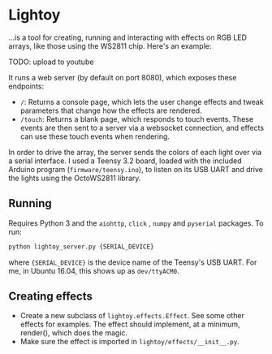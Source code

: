 # Lightoy

...is a tool for creating, running and interacting with effects on RGB LED arrays, like those using the WS2811 chip. Here's an example:

TODO: upload to youtube

It runs a web server (by default on port 8080), which exposes these endpoints:

* `/`: Returns a console page, which lets the user change effects and tweak parameters that change how the effects are rendered.
* `/touch`: Returns a blank page, which responds to touch events. These events
are then sent to a server via a websocket connection, and effects can use these
touch events when rendering.
 
In order to drive the array, the server sends the colors of each light over via a serial interface. I used a Teensy 3.2 board, loaded with the included Arduino program (`firmware/teensy.ino`), to listen on its USB UART and drive the lights using the OctoWS2811 library.

## Running

Requires Python 3 and the `aiohttp`, `click` , `numpy` and `pyserial` packages. To run:

```python
python lightoy_server.py {SERIAL_DEVICE} 
```

where `{SERIAL_DEVICE}` is the device name of the Teensy's USB UART. For me, in Ubuntu 16.04, this shows up as `dev/ttyACM0`.

## Creating effects

* Create a new subclass of `lightoy.effects.Effect`. See some other effects for
examples. The effect should implement, at a minimum, render(), which does the
magic.
* Make sure the effect is imported in `lightoy/effects/__init__.py`.